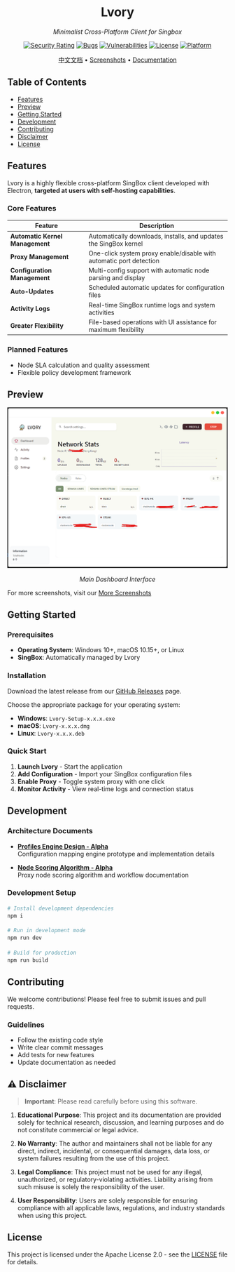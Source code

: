 <div align="center">

# Lvory

*Minimalist Cross-Platform Client for Singbox*

[![Security Rating](https://sonarcloud.io/api/project_badges/measure?project=sxueck_lvory&metric=security_rating)](https://sonarcloud.io/summary/new_code?id=sxueck_lvory) 
[![Bugs](https://sonarcloud.io/api/project_badges/measure?project=sxueck_lvory&metric=bugs)](https://sonarcloud.io/summary/new_code?id=sxueck_lvory) 
[![Vulnerabilities](https://sonarcloud.io/api/project_badges/measure?project=sxueck_lvory&metric=vulnerabilities)](https://sonarcloud.io/summary/new_code?id=sxueck_lvory)
[![License](https://img.shields.io/badge/license-Apache--2.0-blue.svg)](LICENSE)
[![Platform](https://img.shields.io/badge/platform-Windows%20%7C%20macOS%20%7C%20Linux-lightgrey.svg)]()

[中文文档](README-zh.md) • [Screenshots](docs/screenshot.md) • [Documentation](docs/)

</div>

## Table of Contents

- [Features](#features)
- [Preview](#preview)
- [Getting Started](#getting-started)
- [Development](#development)
- [Contributing](#contributing)
- [Disclaimer](#disclaimer)
- [License](#license)



## Features

Lvory is a highly flexible cross-platform SingBox client developed with Electron, **targeted at users with self-hosting capabilities**.

### Core Features

| Feature | Description |
|---------|-------------|
| **Automatic Kernel Management** | Automatically downloads, installs, and updates the SingBox kernel |
| **Proxy Management** | One-click system proxy enable/disable with automatic port detection |
| **Configuration Management** | Multi-config support with automatic node parsing and display |
| **Auto-Updates** | Scheduled automatic updates for configuration files |
| **Activity Logs** | Real-time SingBox runtime logs and system activities |
| **Greater Flexibility** | File-based operations with UI assistance for maximum flexibility |

### Planned Features

- Node SLA calculation and quality assessment
- Flexible policy development framework


## Preview

<div align="center">

![Dashboard](docs/screenshot/dashboard.png)

*Main Dashboard Interface*

</div>

For more screenshots, visit our [More Screenshots](docs/screenshot.md)



## Getting Started

### Prerequisites

- **Operating System**: Windows 10+, macOS 10.15+, or Linux
- **SingBox**: Automatically managed by Lvory

### Installation

Download the latest release from our [GitHub Releases](https://github.com/sxueck/lvory/releases) page.

Choose the appropriate package for your operating system:
- **Windows**: `Lvory-Setup-x.x.x.exe`
- **macOS**: `Lvory-x.x.x.dmg`
- **Linux**: `Lvory-x.x.x.deb`

### Quick Start

1. **Launch Lvory** - Start the application
2. **Add Configuration** - Import your SingBox configuration files
3. **Enable Proxy** - Toggle system proxy with one click
4. **Monitor Activity** - View real-time logs and connection status



## Development

### Architecture Documents

- **[Profiles Engine Design - Alpha](docs/profiles_engine.md)**  
  Configuration mapping engine prototype and implementation details

- **[Node Scoring Algorithm - Alpha](docs/node_score.md)**  
  Proxy node scoring algorithm and workflow documentation

### Development Setup

```bash
# Install development dependencies
npm i

# Run in development mode
npm run dev

# Build for production
npm run build
```



## Contributing

We welcome contributions! Please feel free to submit issues and pull requests.

### Guidelines

- Follow the existing code style
- Write clear commit messages
- Add tests for new features
- Update documentation as needed



## ⚠️ Disclaimer

> **Important**: Please read carefully before using this software.

1. **Educational Purpose**: This project and its documentation are provided solely for technical research, discussion, and learning purposes and do not constitute commercial or legal advice.

2. **No Warranty**: The author and maintainers shall not be liable for any direct, indirect, incidental, or consequential damages, data loss, or system failures resulting from the use of this project.

3. **Legal Compliance**: This project must not be used for any illegal, unauthorized, or regulatory-violating activities. Liability arising from such misuse is solely the responsibility of the user.

4. **User Responsibility**: Users are solely responsible for ensuring compliance with all applicable laws, regulations, and industry standards when using this project.



## License

This project is licensed under the Apache License 2.0 - see the [LICENSE](LICENSE) file for details.
